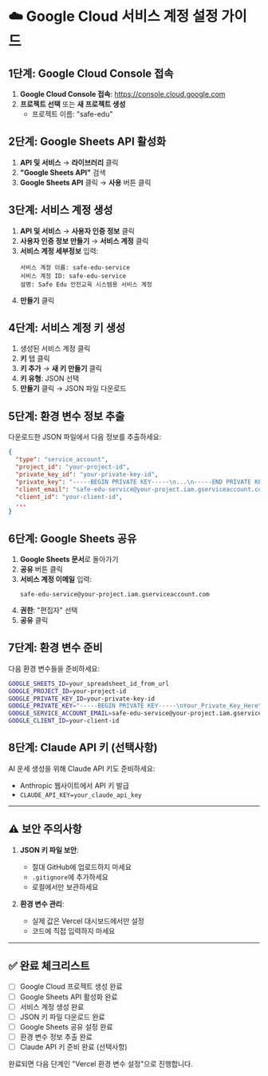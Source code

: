 # ☁️ Google Cloud 서비스 계정 설정 가이드

## 1단계: Google Cloud Console 접속

1. **Google Cloud Console 접속**: https://console.cloud.google.com
2. **프로젝트 선택** 또는 **새 프로젝트 생성**
   - 프로젝트 이름: "safe-edu"

## 2단계: Google Sheets API 활성화

1. **API 및 서비스** → **라이브러리** 클릭
2. **"Google Sheets API"** 검색
3. **Google Sheets API** 클릭 → **사용** 버튼 클릭

## 3단계: 서비스 계정 생성

1. **API 및 서비스** → **사용자 인증 정보** 클릭
2. **사용자 인증 정보 만들기** → **서비스 계정** 클릭
3. **서비스 계정 세부정보** 입력:
   ```
   서비스 계정 이름: safe-edu-service
   서비스 계정 ID: safe-edu-service
   설명: Safe Edu 안전교육 시스템용 서비스 계정
   ```
4. **만들기** 클릭

## 4단계: 서비스 계정 키 생성

1. 생성된 서비스 계정 클릭
2. **키** 탭 클릭
3. **키 추가** → **새 키 만들기** 클릭
4. **키 유형**: JSON 선택
5. **만들기** 클릭 → JSON 파일 다운로드

## 5단계: 환경 변수 정보 추출

다운로드한 JSON 파일에서 다음 정보를 추출하세요:

```json
{
  "type": "service_account",
  "project_id": "your-project-id",
  "private_key_id": "your-private-key-id",
  "private_key": "-----BEGIN PRIVATE KEY-----\n...\n-----END PRIVATE KEY-----\n",
  "client_email": "safe-edu-service@your-project.iam.gserviceaccount.com",
  "client_id": "your-client-id",
  ...
}
```

## 6단계: Google Sheets 공유

1. **Google Sheets 문서**로 돌아가기
2. **공유** 버튼 클릭
3. **서비스 계정 이메일** 입력:
   ```
   safe-edu-service@your-project.iam.gserviceaccount.com
   ```
4. **권한**: "편집자" 선택
5. **공유** 클릭

## 7단계: 환경 변수 준비

다음 환경 변수들을 준비하세요:

```bash
GOOGLE_SHEETS_ID=your_spreadsheet_id_from_url
GOOGLE_PROJECT_ID=your-project-id
GOOGLE_PRIVATE_KEY_ID=your-private-key-id
GOOGLE_PRIVATE_KEY="-----BEGIN PRIVATE KEY-----\nYour_Private_Key_Here\n-----END PRIVATE KEY-----"
GOOGLE_SERVICE_ACCOUNT_EMAIL=safe-edu-service@your-project.iam.gserviceaccount.com
GOOGLE_CLIENT_ID=your-client-id
```

## 8단계: Claude API 키 (선택사항)

AI 운세 생성을 위해 Claude API 키도 준비하세요:
- Anthropic 웹사이트에서 API 키 발급
- `CLAUDE_API_KEY=your_claude_api_key`

---

## ⚠️ 보안 주의사항

1. **JSON 키 파일 보안**:
   - 절대 GitHub에 업로드하지 마세요
   - `.gitignore`에 추가하세요
   - 로컬에서만 보관하세요

2. **환경 변수 관리**:
   - 실제 값은 Vercel 대시보드에서만 설정
   - 코드에 직접 입력하지 마세요

---

## ✅ 완료 체크리스트

- [ ] Google Cloud 프로젝트 생성 완료
- [ ] Google Sheets API 활성화 완료
- [ ] 서비스 계정 생성 완료
- [ ] JSON 키 파일 다운로드 완료
- [ ] Google Sheets 공유 설정 완료
- [ ] 환경 변수 정보 추출 완료
- [ ] Claude API 키 준비 완료 (선택사항)

완료되면 다음 단계인 "Vercel 환경 변수 설정"으로 진행합니다.